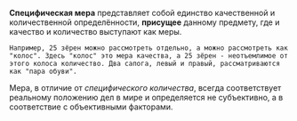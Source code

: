 **Специфическая мера** представляет собой единство
качественной и количественной определённости, **присущее** данному предмету, где и качество и количество выступают как меры.

`Например, 25 зёрен можно рассмотреть отдельно, а можно рассмотреть как "колос". Здесь "колос" это мера качества, а 25 зёрен - неотъемлимое от этого колоса количество. Два сапога, левый и правый, рассматриваются как "пара обуви".`

Мера, в отличие от *специфического количества*, всегда соответствует реальному положению дел в мире и определяется не субъективно, а в соответствие с объективными факторами.